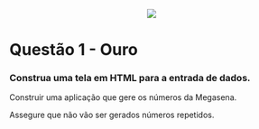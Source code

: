 <p align="center">
    <img src="https://www.infnet.edu.br/infnet/wp-content/themes/infnet.homepage//assets/img/LogoInfnetRodape.png"/>
</p>

# Questão 1 - Ouro

### Construa uma tela em HTML para a entrada de dados.

Construir uma aplicação que gere os números da Megasena. 

Assegure que não vão ser gerados números repetidos.